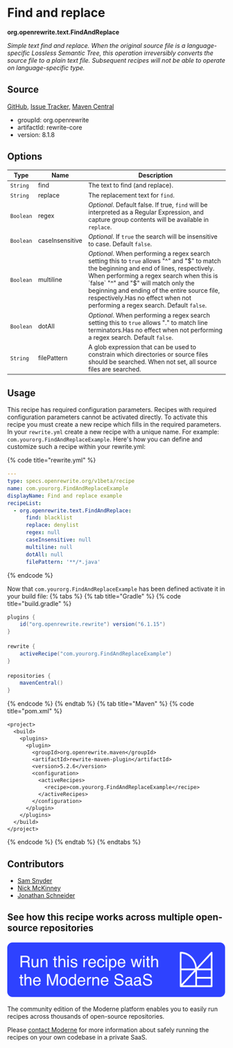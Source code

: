 # Find and replace

**org.openrewrite.text.FindAndReplace**

_Simple text find and replace. When the original source file is a language-specific Lossless Semantic Tree, this operation irreversibly converts the source file to a plain text file. Subsequent recipes will not be able to operate on language-specific type._

## Source

[GitHub](https://github.com/openrewrite/rewrite/blob/main/rewrite-core/src/main/java/org/openrewrite/text/FindAndReplace.java), [Issue Tracker](https://github.com/openrewrite/rewrite/issues), [Maven Central](https://central.sonatype.com/artifact/org.openrewrite/rewrite-core/8.1.8/jar)

* groupId: org.openrewrite
* artifactId: rewrite-core
* version: 8.1.8

## Options

| Type | Name | Description |
| -- | -- | -- |
| `String` | find | The text to find (and replace). |
| `String` | replace | The replacement text for `find`. |
| `Boolean` | regex | *Optional*. Default false. If true, `find` will be interpreted as a Regular Expression, and capture group contents will be available in `replace`. |
| `Boolean` | caseInsensitive | *Optional*. If `true` the search will be insensitive to case. Default `false`. |
| `Boolean` | multiline | *Optional*. When performing a regex search setting this to `true` allows "^" and "$" to match the beginning and end of lines, respectively. When performing a regex search when this is `false` "^" and "$" will match only the beginning and ending of the entire source file, respectively.Has no effect when not performing a regex search. Default `false`. |
| `Boolean` | dotAll | *Optional*. When performing a regex search setting this to `true` allows "." to match line terminators.Has no effect when not performing a regex search. Default `false`. |
| `String` | filePattern | A glob expression that can be used to constrain which directories or source files should be searched. When not set, all source files are searched. |


## Usage

This recipe has required configuration parameters. Recipes with required configuration parameters cannot be activated directly. To activate this recipe you must create a new recipe which fills in the required parameters. In your `rewrite.yml` create a new recipe with a unique name. For example: `com.yourorg.FindAndReplaceExample`.
Here's how you can define and customize such a recipe within your rewrite.yml:

{% code title="rewrite.yml" %}
```yaml
---
type: specs.openrewrite.org/v1beta/recipe
name: com.yourorg.FindAndReplaceExample
displayName: Find and replace example
recipeList:
  - org.openrewrite.text.FindAndReplace:
      find: blacklist
      replace: denylist
      regex: null
      caseInsensitive: null
      multiline: null
      dotAll: null
      filePattern: '**/*.java'
```
{% endcode %}

Now that `com.yourorg.FindAndReplaceExample` has been defined activate it in your build file:
{% tabs %}
{% tab title="Gradle" %}
{% code title="build.gradle" %}
```groovy
plugins {
    id("org.openrewrite.rewrite") version("6.1.15")
}

rewrite {
    activeRecipe("com.yourorg.FindAndReplaceExample")
}

repositories {
    mavenCentral()
}
```
{% endcode %}
{% endtab %}
{% tab title="Maven" %}
{% code title="pom.xml" %}
```markup
<project>
  <build>
    <plugins>
      <plugin>
        <groupId>org.openrewrite.maven</groupId>
        <artifactId>rewrite-maven-plugin</artifactId>
        <version>5.2.6</version>
        <configuration>
          <activeRecipes>
            <recipe>com.yourorg.FindAndReplaceExample</recipe>
          </activeRecipes>
        </configuration>
      </plugin>
    </plugins>
  </build>
</project>
```
{% endcode %}
{% endtab %}
{% endtabs %}

## Contributors
* [Sam Snyder](mailto:sam@moderne.io)
* [Nick McKinney](mailto:mckinneynicholas@gmail.com)
* [Jonathan Schneider](mailto:jkschneider@gmail.com)


## See how this recipe works across multiple open-source repositories

[![Moderne Link Image](/.gitbook/assets/ModerneRecipeButton.png)](https://app.moderne.io/recipes/org.openrewrite.text.FindAndReplace)

The community edition of the Moderne platform enables you to easily run recipes across thousands of open-source repositories.

Please [contact Moderne](https://moderne.io/product) for more information about safely running the recipes on your own codebase in a private SaaS.
